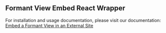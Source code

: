 ## Formant View Embed React Wrapper

For installation and usage documentation, please visit our documentation: [Embed a Formant View in an External Site](https://docs.formant.io/docs/embed-a-formant-view-in-an-external-site)
